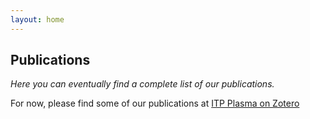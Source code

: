 ```yaml
---
layout: home
---
```


## Publications

_Here you can eventually find a complete list of our publications._

For now, please find some of our publications at [ITP Plasma on Zotero]([https://www.example.com](https://www.zotero.org/itpplasma))
